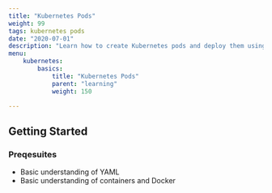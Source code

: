 ```yaml
---
title: "Kubernetes Pods"
weight: 99
tags: kubernetes pods
date: "2020-07-01"
description: "Learn how to create Kubernetes pods and deploy them using YAML manifests"
menu:
    kubernetes:
        basics:
            title: "Kubernetes Pods"
            parent: "learning"
            weight: 150

---
```


## Getting Started
### Preqesuites
* Basic understanding of YAML
* Basic understanding of containers and Docker